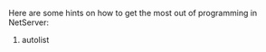 <properties date="2016-05-11"
SortOrder="47"
/>

Here are some hints on how to get the most out of programming in NetServer:

1. autolist
